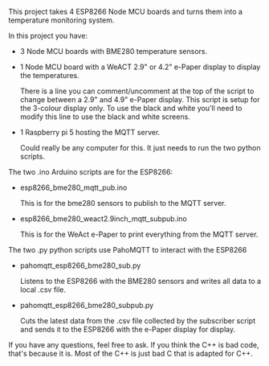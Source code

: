 This project takes 4 ESP8266 Node MCU boards and turns them into a temperature monitoring system.


In this project you have:
  - 3 Node MCU boards with BME280 temperature sensors.
  - 1 Node MCU board with a WeACT 2.9" or 4.2" e-Paper display to display the temperatures.

      There is a line you can comment/uncomment at the top of the script to change between a 2.9" and 4.9"
      e-Paper display. This script is setup for the 3-colour display only. To use the black and white you'll
      need to modify this line to use the black and white screens.

  - 1 Raspberry pi 5 hosting the MQTT server.

    Could really be any computer for this. It just needs to run the two python scripts.


The two .ino Arduino scripts are for the ESP8266:
  - esp8266_bme280_mqtt_pub.ino

    This is for the bme280 sensors to publish to the MQTT server.
  - esp8266_bme280_weact2.9inch_mqtt_subpub.ino

    This is for the WeAct e-Paper to print everything from the MQTT server.


The two .py python scripts use PahoMQTT to interact with the ESP8266
  - pahomqtt_esp8266_bme280_sub.py

    Listens to the ESP8266 with the BME280 sensors and writes all data to a local .csv file.
  - pahomqtt_esp8266_bme280_subpub.py

    Cuts the latest data from the .csv file collected by the subscriber script and sends it to the
    ESP8266 with the e-Paper display for display.


If you have any questions, feel free to ask. If you think the C++ is bad code, that's because it is.
Most of the C++ is just bad C that is adapted for C++.
